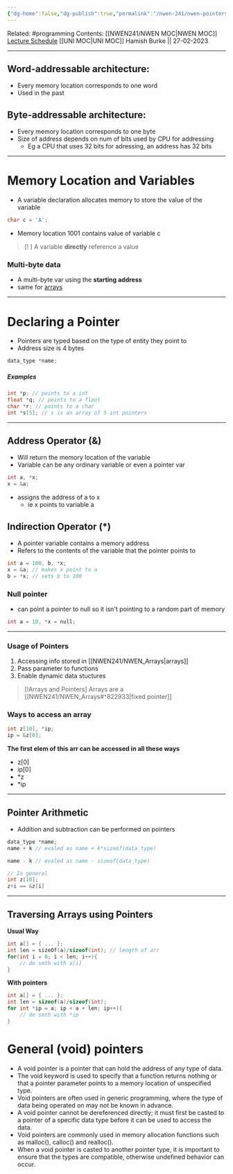 ```yaml
---
{"dg-home":false,"dg-publish":true,"permalink":"/nwen-241/nwen-pointers/","dgPassFrontmatter":true}
---
```


Related: #programming 
Contents: [[NWEN241/NWEN MOC\|NWEN MOC]]
[Lecture Schedule](https://ecs.wgtn.ac.nz/Courses/NWEN241_2023T1/LectureSchedule)
[[UNI MOC\|UNI MOC]]
Hamish Burke || 27-02-2023
***

## Word-addressable architecture:
- Every memory location corresponds to one word
- Used in the past

## Byte-addressable architecture:
- Every memory location corresponds to one byte
- Size of address depends on num of bits used by CPU for addressing
	- Eg a CPU that uses 32 bits for adressing, an address has 32 bits


***


# Memory Location and Variables
- A variable declaration allocates memory to store the value of the variable
```C
char c = 'A';
```
- Memory location 1001 contains value of variable c

> [! ]
> A variable **directly** reference a value

### Multi-byte data
- A multi-byte var using the **starting address**
- same for [arrays](NWEN_Arrays)

***

# Declaring a Pointer
- Pointers are typed based on the type of entity they point to
- Address size is 4 bytes
```C
data_type *name;
```

##### Examples
```C
int *p; // points to a int
float *q; // points to a flaot
char *r; // points to a char
int *s[5]; // s is an array of 5 int pointers
```

***

## Address Operator (&)
- Will return the memory location of the variable
- Variable can be any ordinary variable or even a pointer var

```C
int a, *x;
x = &a;
```
- assigns the address of a to x
	- ie x points to variable a

## Indirection Operator (\*)
- A pointer variable contains a memory address
- Refers to the contents of the variable that the pointer points to
```C
int a = 100, b, *x;
x = &a; // makes x point to a
b = *x; // sets b to 100
```


### Null pointer
- can point a pointer to null so it isn't pointing to a random part of memory
```c
int a = 10, *x = null;
```


***

### Usage of Pointers
1. Accessing info stored in [[NWEN241/NWEN_Arrays\|arrays]]
2. Pass parameter to functions
3. Enable dynamic data stuctures


> [!Arrays and Pointers]
> Arrays are a [[NWEN241/NWEN_Arrays#^822933\|fixed pointer]]

### Ways to access an array
```C
int z[10], *ip;
ip = &z[0];
```
**The first elem of this arr can be accessed in all these ways**
- z[0]
- ip[0]
- \*z
- \*ip


***

## Pointer Arithmetic
- Addition and subtraction can be performed on pointers
```c
data_type *name;
name + k // evaled as name + k*sizeof(data_type)

name - k // evaled as name - sizeof(data_type)

// In general
int z[10];
z+i == &z[i]
```

***

## Traversing Arrays using Pointers

**Usual Way**
```C
int a[] = { ... };
int len = sizeOf(a)/sizeof(int); // length of arr
for(int i = 0; i < len; i++){
	// do smth with a[i]
}
```

**With pointers**
```C
int a[] = { ... };
int len = sizeof(a)/sizeof(int);
for int *ip = a; ip < a + len; ip++){
	// do smth with *ip
}
```



# General (void) pointers
- A void pointer is a pointer that can hold the address of any type of data.
- The void keyword is used to specify that a function returns nothing or that a pointer parameter points to a memory location of unspecified type.
- Void pointers are often used in generic programming, where the type of data being operated on may not be known in advance.
- A void pointer cannot be dereferenced directly; it must first be casted to a pointer of a specific data type before it can be used to access the data. 
- Void pointers are commonly used in memory allocation functions such as malloc(), calloc() and realloc().
- When a void pointer is casted to another pointer type, it is important to ensure that the types are compatible, otherwise undefined behavior can occur.




